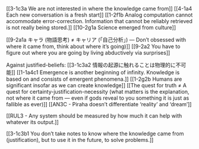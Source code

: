 [[3-1c3a We are not interested in where the knowledge came from]]
[[4-1a4 Each new conversation is a fresh start]]
[[1-2f1b Analog computation cannot accommodate error-correction. Information that cannot be reliably retrieved is not really being stored.]]
[[10-2g1a Science emerged from culture]]

[[9-2a1a キャラ (物語思考) ≠ キャリア (「自己分析」) — Don’t obsessed with where it came from, think about where it’s going)]]
[[9-2a2 You have to figure out where you are going by living abductively via surprises]]

Against justified-beliefs:
[[3-1c3a2 情報の起源に触れることは物理的に不可能]]
[[1-1a4c1 Emergence is another beginning of infinity. Knowledge is based on and consists of emergent phenomena.]]
[[1-2g2b Humans are significant insofar as we can create knowledge]]
[[The quest for truth ≠ A quest for certainty-justification-necessity (what matters is the explanation, not where it came from — even if gods reveal to you something it is just as fallible as ever)]]
[[AN3C - Piraha doesn’t differentiate ‘reality’ and ‘dream’]]

[[RUL3 - Any system should be measured by how much it can help with whatever its output.]]

[[3-1c3b1 You don’t take notes to know where the knowledge came from (justification), but to use it in the future, to solve problems.]]

